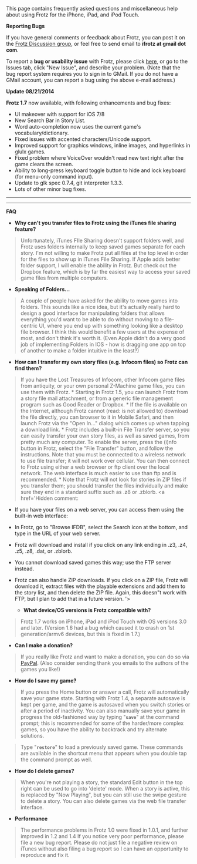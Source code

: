 This page contains frequently asked questions and miscellaneous help about using Frotz for the iPhone, iPad, and iPod Touch.


**Reporting Bugs**

If you have general comments or feedback about Frotz, you can post it on the [Frotz Discussion group](http://groups.google.com/group/ifrotz-discuss), or feel free to send email to **ifrotz at gmail dot com**.

To report a **bug or usability issue** with Frotz, please click [here](https://github.com/ifrotz/iosfrotz/issues/new?title=foo&body=bar), or go to the Issues tab, click "New Issue", and describe your problem.
(Note that the bug report system requires you to sign in to GMail.  If you do not have a GMail account, you can report a bug using the above e-mail address.)

**Update 08/21/2014**

**Frotz 1.7** now available, with following enhancements and bug fixes:

  * UI makeover with support for iOS 7/8
  * New Search Bar in Story List.
  * Word auto-completion now uses the current game's vocabulary/dictionary.
  * Fixed issues with accented characters/Unicode support.
  * Improved support for graphics windows, inline images, and hyperlinks in glulx games.
  * Fixed problem where VoiceOver wouldn't read new text right after the game clears the screen.
  * Ability to long-press keyboard toggle button to hide and lock keyboard (for menu-only command input).
  * Update to glk spec 0.7.4, git interpreter 1.3.3.
  * Lots of other minor bug fixes.


---



---


**FAQ**

  * **Why can't you transfer files to Frotz using the iTunes file sharing feature?**

> Unfortunately, iTunes FIle Sharing doesn't support folders well, and Frotz uses folders internally to keep saved games separate for each story.  I'm not willing to make Frotz put all files at the top level in order for the files to show up in iTunes File Sharing.  If Apple adds better folder support, I will enable the ability in Frotz.  But check out the Dropbox feature, which is by far the easiest way to access your saved game files from multiple computers.

  * **Speaking of Folders...**
> A couple of people have asked for the ability to move games into folders.  This sounds like a nice idea, but it's actually really hard to design a good interface for manipulating folders that allows everything you'd want to be able to do without moving to a file-centric UI, where you end up with something looking like a desktop file browser.  I think this would benefit a few users at the expense of most, and don't think it's worth it.  (Even Apple didn't do a very good job of implementing Folders in IOS - how is dragging one app on top of another to make a folder intuitive in the least?)

  * **How can I transfer my own story files (e.g. Infocom files) so Frotz can find them?**

> If you have the Lost Treasures of Infocom, other Infocom game files from antiquity, or your own personal Z-Machine game files, you can use them with Frotz.
    * Starting in Frotz 1.5, you can launch Frotz from a story file mail attachment, or from a generic file management program such as Good Reader or Dropbox.
    * If the file is available on the Internet, although Frotz cannot (read: is not allowed to) download the file directly, you can browser to it in Mobile Safari, and then launch Frotz via the "Open In..." dialog which comes up when tapping a download link.
    * Frotz includes a built-in File Transfer server, so you can easily transfer your own story files, as well as saved games, from pretty much any computer.   To enable the server, press the (i)nfo button in Frotz,  select the "File Transfer" button, and follow the instructions.  Note that you must be connected to a wireless network to use file transfer; it will not work over cellular.  You can then connect to Frotz using either a web browser or ftp client over the local network.  The web interface is much easier to use than ftp and is recommended.
    * Note that Frotz will not look for stories in ZIP files if you transfer them; you should transfer the files individually and make sure they end in a standard suffix such as .z8 or .zblorb.
<a href='Hidden comment: 
* If you have your files on a web server, you can access them using the built-in web interface:
* In Frotz, go to "Browse IFDB", select the Search icon at the bottom, and type in the URL of your web server.
* Frotz will download and install if you click on any link ending in .z3, .z4, .z5, .z8, .dat, or .zblorb.
* You cannot download saved games this way; use the FTP server instead.
* Frotz can also handle ZIP downloads.  If you click on a ZIP file, Frotz will download it, extract files with the playable extensions and add them to the story list, and then delete the ZIP file.  Again, this doesn"t work with FTP, but I plan to add that in a future version.
'></a>

  * **What device/OS versions is Frotz compatible with?**

> Frotz 1.7 works on iPhone, iPad and iPod Touch with OS versions 3.0 and later.
> (Version 1.6 had a bug which caused it to crash on 1st generation/armv6 devices, but this is fixed in 1.7.)

<a href='Hidden comment: 
Frotz would be worth nothing without the wealth of great games created by the talented writers and game designers in the IF (Interactive Fiction) community.  I"ve gotten a lot of enjoyment playing these games over the years, and since I"m not a very good writer, this is my way of giving back.
'></a>

  * **Can I make a donation?**

> If you really like Frotz and want to make a donation, you can do so via [PayPal](https://www.paypal.com/cgi-bin/webscr?cmd=_donations&business=craig%40ni%2ecom&item_name=Frotz%20for%20iPhone%2fiPod%20Touch&no_shipping=0&no_note=1&tax=0&currency_code=USD&lc=US&bn=PP%2dDonationsBF&charset=UTF%2d8).   (Also consider sending thank you emails to the authors of the games you like!)

  * **How do I save my game?**
> If you press the Home button or answer a call, Frotz will automatically save your game state.  Starting with Frotz 1.4, a separate autosave is kept per game, and the game is autosaved when you switch stories or after a period of inactivity.   You can also manually save your game in progress the old-fashioned way by typing "**`save`**" at the command prompt; this is recommended for some of the harder/more complex games, so you have the ability to backtrack and try alternate solutions.

> Type "**`restore`**" to load a previously saved game.  These commands are available in the shortcut menu that appears when you double tap the command prompt as well.

  * **How do I delete games?**
> When you're not playing a story, the standard Edit button in the top right can be used to go into 'delete' mode.  When a story is active, this is replaced by "Now Playing", but you can still use the swipe gesture to delete a story.
> You can also delete games via the web file transfer interface.

  * **Performance**
> The performance problems in Frotz 1.0 were fixed in 1.0.1, and further improved in 1.2 and 1.4  If you notice very poor performance, please file a new bug report.  Please do not just file a negative review on iTunes without also filing a bug report so I can have an opportunity to reproduce and fix it.
